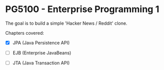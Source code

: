 # PG5100 - Enterprise Programming 1

The goal is to build a simple 'Hacker News / Reddit' clone.

Chapters covered:
- [x] JPA (Java Persistence API)
- [ ] EJB (Enterprise JavaBeans)
- [ ] JTA (Java Transaction API)

